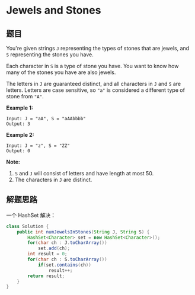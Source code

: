 # Jewels and Stones

## 题目

You're given strings `J` representing the types of stones that are jewels, and `S` representing the stones you have.  

Each character in `S` is a type of stone you have.  You want to know how many of the stones you have are also jewels.

The letters in `J` are guaranteed distinct, and all characters in `J` and `S` are letters. Letters are case sensitive, so `"a"` is considered a different type of stone from `"A"`.

**Example 1:**

```
Input: J = "aA", S = "aAAbbbb"
Output: 3
```

**Example 2:**

```
Input: J = "z", S = "ZZ"
Output: 0
```

**Note:**

1. `S` and `J` will consist of letters and have length at most 50.
2. The characters in `J` are distinct.

## 解题思路

一个 HashSet 解决：

```java
class Solution {
    public int numJewelsInStones(String J, String S) {
        HashSet<Character> set = new HashSet<Character>();
        for(char ch : J.toCharArray())
            set.add(ch);
        int result = 0;
        for(char ch : S.toCharArray())
            if(set.contains(ch))
                result++;
        return result;
    }
}
```